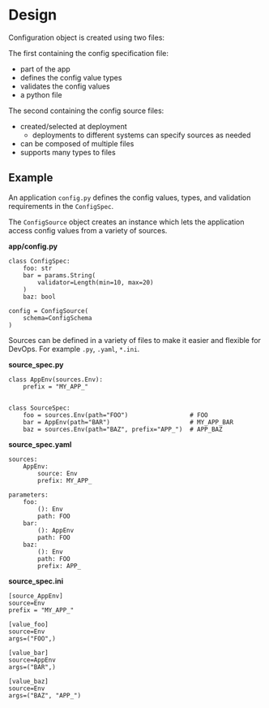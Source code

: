 # Design

Configuration object is created using two files:

The first containing the config specification file:
- part of the app
- defines the config value types
- validates the config values
- a python file

The second containing the config source files:
- created/selected at deployment
  - deployments to different systems can specify sources as needed
- can be composed of multiple files
- supports many types to files

## Example

An application `config.py` defines the config values, types,
and validation requirements in the `ConfigSpec`.

The `ConfigSource` object creates an instance which lets the
application access config values from a variety of sources.


**app/config.py**

    class ConfigSpec:
        foo: str
        bar = params.String(
            validator=Length(min=10, max=20)
        )
        baz: bool

    config = ConfigSource(
        schema=ConfigSchema
    )

Sources can be defined in a variety of files to make it easier
and flexible for DevOps. For example `.py`, `.yaml`, `*.ini`.

**source_spec.py**

    class AppEnv(sources.Env):
        prefix = "MY_APP_"


    class SourceSpec:
        foo = sources.Env(path="FOO")                 # FOO
        bar = AppEnv(path="BAR")                      # MY_APP_BAR
        baz = sources.Env(path="BAZ", prefix="APP_")  # APP_BAZ

**source_spec.yaml**

    sources:
        AppEnv:
            source: Env
            prefix: MY_APP_

    parameters:
        foo:
            (): Env
            path: FOO
        bar:
            (): AppEnv
            path: FOO
        baz:
            (): Env
            path: FOO
            prefix: APP_

**source_spec.ini**

    [source_AppEnv]
    source=Env
    prefix = "MY_APP_"

    [value_foo]
    source=Env
    args=("FOO",)

    [value_bar]
    source=AppEnv
    args=("BAR",)

    [value_baz]
    source=Env
    args=("BAZ", "APP_")
